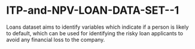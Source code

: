 # ITP-and-NPV-LOAN-DATA-SET--1
Loans dataset aims to identify variables which indicate if a person is likely to default, which can be used for identifying the risky loan applicants to avoid any financial loss to the company.
